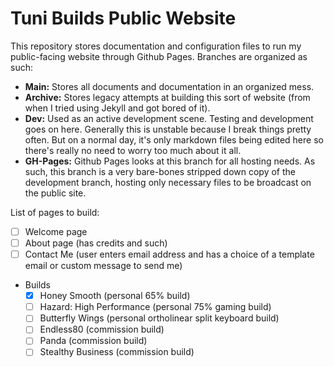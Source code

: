 # Tuni Builds Public Website

This repository stores documentation and configuration files to run my public-facing website through Github Pages. Branches are organized as such:

- **Main:** Stores all documents and documentation in an organized mess.
- **Archive:** Stores legacy attempts at building this sort of website (from when I tried using Jekyll and got bored of it).
- **Dev:** Used as an active development scene. Testing and development goes on here. Generally this is unstable because I break things pretty often. But on a normal day, it's only markdown files being edited here so there's really no need to worry too much about it all.
- **GH-Pages:** Github Pages looks at this branch for all hosting needs. As such, this branch is a very bare-bones stripped down copy of the development branch, hosting only necessary files to be broadcast on the public site.

List of pages to build:

- [ ] Welcome page
- [ ] About page (has credits and such)
- [ ] Contact Me (user enters email address and has a choice of a template email or custom message to send me)
- Builds
    - [x] Honey Smooth (personal 65% build)
    - [ ] Hazard: High Performance (personal 75% gaming build)
    - [ ] Butterfly Wings (personal ortholinear split keyboard build)
    - [ ] Endless80 (commission build)
    - [ ] Panda (commission build)
    - [ ] Stealthy Business (commission build)
